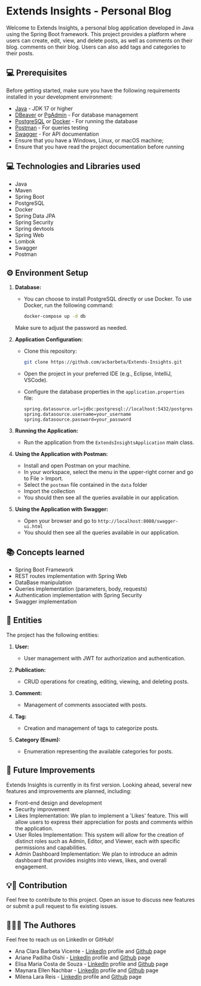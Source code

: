 # Extends Insights - Personal Blog

Welcome to Extends Insights, a personal blog application developed in Java using the Spring Boot framework.
This project provides a platform where users can create, edit, view, and delete posts, as well as comments on their blog.  comments on their blog.
Users can also add tags and categories to their posts.

## 💻 Prerequisites

Before getting started, make sure you have the following requirements installed in your development environment:

- [Java](https://www.java.com/) - JDK 17 or higher
- [DBeaver](https://dbeaver.io/) or [PgAdmin](https://www.pgadmin.org/) - For database management
- [PostgreSQL](https://www.postgresql.org/) or [Docker](https://www.docker.com/) - For running the database
- [Postman](https://www.postman.com/) - For queries testing
- [Swagger](https://swagger.io/) - For API documentation
- Ensure that you have a Windows, Linux, or macOS machine;
- Ensure that you have read the project documentation before running
  
## 💻 Technologies and Libraries used
- Java
- Maven
- Spring Boot
- PostgreSQL
- Docker
- Spring Data JPA
- Spring Security
- Spring devtools
- Spring Web
- Lombok
- Swagger
- Postman

## ⚙️ Environment Setup

1. **Database:**
   - You can choose to install PostgreSQL directly or use Docker. To use Docker, run the following command:

     ```bash
     docker-compose up -d db
     ```

   Make sure to adjust the password as needed.

2. **Application Configuration:**
   - Clone this repository:

     ```bash
     git clone https://github.com/acbarbeta/Extends-Insights.git
     ```

   - Open the project in your preferred IDE (e.g., Eclipse, IntelliJ, VSCode).

   - Configure the database properties in the `application.properties` file:

     ```properties
     spring.datasource.url=jdbc:postgresql://localhost:5432/postgres
     spring.datasource.username=your_username
     spring.datasource.password=your_password
     ```

3. **Running the Application:**
   - Run the application from the `ExtendsInsightsApplication` main class.

4. **Using the Application with Postman:**
   - Install and open Postman on your machine.
   - In your workspace, select the menu in the upper-right corner and go to File > Import.
   - Select the `postman` file contained in the `data` folder
   - Import the collection
   - You should then see all the queries available in our application.

5. **Using the Application with Swagger:**
   - Open your browser and go to `http://localhost:8080/swagger-ui.html`
   - You should then see all the queries available in our application.

## 📚 Concepts learned
- Spring Boot Framework
- REST routes implementation with Spring Web
- DataBase manipulation
- Queries implementation (parameters, body, requests)
- Authentication implementation with Spring Security
- Swagger implementation

## 📁 Entities

The project has the following entities:

1. **User:**
   - User management with JWT for authorization and authentication.

2. **Publication:**
   - CRUD operations for creating, editing, viewing, and deleting posts.

3. **Comment:**
   - Management of comments associated with posts.

4. **Tag:**
   - Creation and management of tags to categorize posts.

5. **Category (Enum):**
   - Enumeration representing the available categories for posts.

## 🚩 Future Improvements

Extends Insights is currently in its first version. Looking ahead, several new features and improvements are planned, including:
- Front-end design and development
- Security improvement
- Likes Implementation: We plan to implement a 'Likes' feature. This will allow users to express their appreciation for posts and comments within the application.
- User Roles Implementation: This system will allow for the creation of distinct roles such as Admin, Editor, and Viewer, each with specific permissions and capabilities.
- Admin Dashboard Implementation: We plan to introduce an admin dashboard that provides insights into views, likes, and overall engagement.

## 💡📝 Contribution

Feel free to contribute to this project.
Open an issue to discuss new features or submit a pull request to fix existing issues.

##  🙋🏽‍♀️️ The Authores
Feel free to reach us on LinkedIn or GitHub! 
- Ana Clara Barbeta Vicente - [LinkedIn](https://www.linkedin.com/in/anaclara-barbeta/) profile and [Github](https://github.com/acbarbeta) page
- Ariane Padilha Oishi - [LinkedIn](https://www.linkedin.com/in/ariane-padilha-oishi/) profile and [Github](https://github.com/apoishi) page
- Elisa Maria Costa de Souza - [LinkedIn](https://www.linkedin.com/in/elisa-souzaa/) profile and [Github](https://github.com/ElisaSouzaaa) page
- Maynara Ellen Nachbar - [LinkedIn](https://www.linkedin.com/in/maynara-nachbar/) profile and [Github](https://github.com/MayNachbar) page
- Milena Lara Reis - [LinkedIn](https://www.linkedin.com/in/milenalarareis/) profile and [Github](https://github.com/milenalara) page
